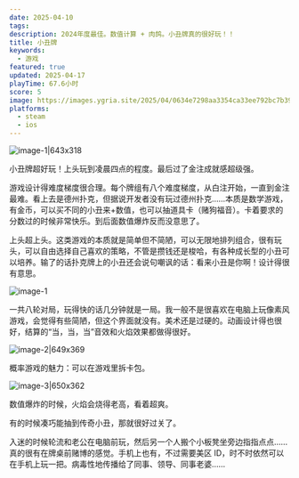 ```yaml
---
date: 2025-04-10
tags: 
description: 2024年度最佳。数值计算 + 肉鸽。小丑牌真的很好玩！！
title: 小丑牌
keywords:
  - 游戏
featured: true
updated: 2025-04-17
playTime: 67.6小时
score: 5
image: https://images.ygria.site/2025/04/0634e7298aa3354ca33ee792bc7b39d6.webp
platforms:
  - steam
  - ios
---
```

![image-1|643x318](https://images.ygria.site/2025/04/0634e7298aa3354ca33ee792bc7b39d6.webp)

小丑牌超好玩！上头玩到凌晨四点的程度。最后过了金注成就感超级强。

游戏设计得难度梯度很合理。每个牌组有八个难度梯度，从白注开始，一直到金注最难。看上去是德州扑克，但据说开发者没有玩过德州扑克……本质是数学游戏，有金币，可以买不同的小丑来+数值，也可以抽道具卡（赌狗福音）。卡着要求的分数过的时候非常快乐。到后面数值爆炸反而没意思了。

上头超上头。这类游戏的本质就是简单但不简陋，可以无限地排列组合，很有玩头，可以自由选择自己喜欢的策略，不管是攒钱还是梭哈，有各种成长型的小丑可以培养。输了的话扑克牌上的小丑还会说句嘲讽的话：看来小丑是你啊！设计得很有意思。

![image-1](https://images.ygria.site/2025/04/4fd94373c6eb0e209f3fd11f3be65055.webp)

一共八轮对局，玩得快的话几分钟就是一局。我一般不是很喜欢在电脑上玩像素风游戏，会觉得有些简陋，但这个界面就没有。美术还是过硬的。动画设计得也很好，结算的“当，当，当”音效和火焰效果都做得很好。

![image-2|649x369](https://images.ygria.site/2025/04/021af5980ce62e5047b2d06aa9ac2dfe.webp)

概率游戏的魅力：可以在游戏里拆卡包。

![image-3|650x362](https://images.ygria.site/2025/04/1b6eca826c14524292ecd0f000bc0fcd.webp)

数值爆炸的时候，火焰会烧得老高，看着超爽。

有的时候凑巧能抽到传奇小丑，那就很好过关了。

入迷的时候轮流和老公在电脑前玩，然后另一个人搬个小板凳坐旁边指指点点……真的很有在牌桌前赌博的感觉。手机上也有，不过需要美区 ID，时不时依然可以在手机上玩一把。病毒性地传播给了同事、领导、同事老婆……